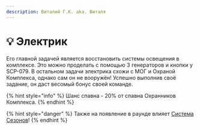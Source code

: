 ```yaml
---
description: Виталий Г.К. aka. Виталя
---
```


# 💡 Электрик

Его главной задачей является восстановить системы освещения в комплексе. Это можно проделать с помощью 3 генераторов и кнопки у SCP-079. В остальном задачи электрика схожи с МОГ и Охраной Комплекса, однако сам он не вооружён! Успешно выполнив своё задание, он даст весомый бонус своей команде.

{% hint style="info" %}
Шанс спавна - 20% от спавна Охранников Комплекса.
{% endhint %}

{% hint style="danger" %}
Также на появление в раунде влияет [Система Сезонов](../../server-systems/seasons-system.md)!
{% endhint %}
